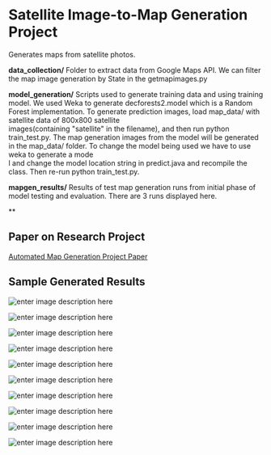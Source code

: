 Satellite Image-to-Map Generation Project
===================

Generates maps from satellite photos.

**data_collection/**
Folder to extract data from Google Maps API. We can filter the map image generation by State in the getmapimages.py

**model_generation/**
Scripts used to generate training data and using training model. We used Weka to generate decforests2.model which is a Random Forest implementation. To generate prediction images, load map_data/ with satellite data of 800x800 satellite \
images(containing "satellite" in the filename), and then run python train_test.py. The map generation images from the model will be generated in the map_data/ folder. To change the model being used we have to use weka to generate a mode\
l and change the model location string in predict.java and recompile the class. Then re-run python train_test.py.

**mapgen_results/**
Results of test map generation runs from initial phase of model testing and evaluation. There are 3 runs displayed here.

**

Paper on Research Project
-----------------
[Automated Map Generation Project Paper](https://docs.google.com/a/illinois.edu/file/d/0B0nnyKjxQ-U-ODVpeVVFR252RHc/edit)

Sample Generated Results
-----------------
![enter image description here](https://lh5.googleusercontent.com/-kOV5Hi-2954/VOuC7LtRc-I/AAAAAAAAAC4/q5WYgiWZwvA/s0/Columbus_Georgia_satellite.png "Columbus_Georgia_satellite.png")

![enter image description here](https://lh6.googleusercontent.com/-VThDmT8K0_E/VOuDEfYporI/AAAAAAAAADE/vvjuaZChY9E/s0/Columbus_Georgia_satellite._mask.bmp "Columbus_Georgia_satellite._mask.bmp")

![enter image description here](https://lh5.googleusercontent.com/-5HemnI9lcN4/VOuDP2D6n8I/AAAAAAAAADQ/XkmL8LkoSEs/s0/Colchester_Vermont_satellite.png "Colchester_Vermont_satellite.png")

![enter image description here](https://lh3.googleusercontent.com/-fUnAg7Vv5CQ/VOuDVDe3muI/AAAAAAAAADg/hRRL3zFcWls/s0/Colchester_Vermont_satellite._mask.bmp "Colchester_Vermont_satellite._mask.bmp")

![enter image description here](https://lh5.googleusercontent.com/-LQDLxM5JB4U/VOuDnhzLMJI/AAAAAAAAAD0/4_6XpxETm2A/s0/Saginaw_Michigan_satellite.png "Saginaw_Michigan_satellite.png")

![enter image description here](https://lh4.googleusercontent.com/-je-i3CiQM4I/VOuDshFK8VI/AAAAAAAAAEA/6P4fQ8hKSBo/s0/Saginaw_Michigan_predicted.png "Saginaw_Michigan_predicted.png")

![enter image description here](https://lh3.googleusercontent.com/-5j7lVAQyyLk/VOuB-mRFhYI/AAAAAAAAABY/C0UIOHWa8vo/s0/Lawrenceville_Georgia_satellite.png "Lawrenceville_Georgia_satellite.png")

![enter image description here](https://lh3.googleusercontent.com/-QQDVW1FUIFE/VOuCH5YA4BI/AAAAAAAAABw/ejUZQSkxtec/s0/Lawrenceville_Georgia_satellite._mask.png "Lawrenceville_Georgia_satellite._mask.png")

![enter image description here](https://lh6.googleusercontent.com/-b8DvwfTizUc/VOuBKbjFh_I/AAAAAAAAAAw/p4hvxCfdbD4/s0/McKinney_Texas_satellite.png "McKinney_Texas_satellite.png")

![enter image description here](https://lh4.googleusercontent.com/-Hu9J2VCCCsc/VOuBGcAr3XI/AAAAAAAAAAk/v2JGfLbgaqw/s0/McKinney_Texas_predicated.png "McKinney_Texas_predicated.png")

